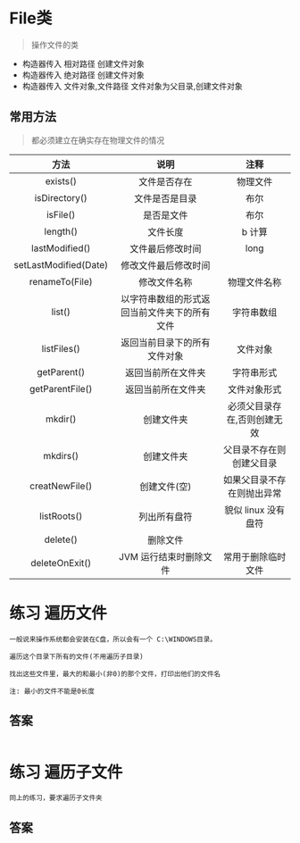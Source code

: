 # File类
> 操作文件的类

* 构造器传入 相对路径 创建文件对象
* 构造器传入 绝对路径 创建文件对象
* 构造器传入 文件对象,文件路径 文件对象为父目录,创建文件对象

## 常用方法
> 都必须建立在确实存在物理文件的情况

| 方法 | 说明 | 注释 |
|:---:|:---:|:---:|
| exists() | 文件是否存在 | 物理文件 |
| isDirectory() | 文件是否是目录 | 布尔 |
| isFile() | 是否是文件 | 布尔 |
| length() | 文件长度 | b 计算 |
| lastModified() | 文件最后修改时间 | long |
| setLastModified(Date) | 修改文件最后修改时间 |   |
| renameTo(File) | 修改文件名称 | 物理文件名称 |
| list() | 以字符串数组的形式返回当前文件夹下的所有文件 | 字符串数组 |
| listFiles() | 返回当前目录下的所有文件对象 | 文件对象 |
| getParent() | 返回当前所在文件夹 | 字符串形式 |
| getParentFile() | 返回当前所在文件夹 | 文件对象形式 |
| mkdir() | 创建文件夹 | 必须父目录存在,否则创建无效 |
| mkdirs() | 创建文件夹 | 父目录不存在则创建父目录 |
| creatNewFile() | 创建文件(空) | 如果父目录不存在则抛出异常 |
| listRoots() | 列出所有盘符 | 貌似 linux 没有盘符 |
| delete() | 删除文件 |   |
| deleteOnExit() | JVM 运行结束时删除文件 | 常用于删除临时文件 |

# 练习 遍历文件

```text
一般说来操作系统都会安装在C盘，所以会有一个 C:\WINDOWS目录。

遍历这个目录下所有的文件(不用遍历子目录)

找出这些文件里，最大的和最小(非0)的那个文件，打印出他们的文件名

注: 最小的文件不能是0长度 
```

## 答案

```java

```

# 练习 遍历子文件

```text
同上的练习，要求遍历子文件夹 
```

## 答案

```java

```